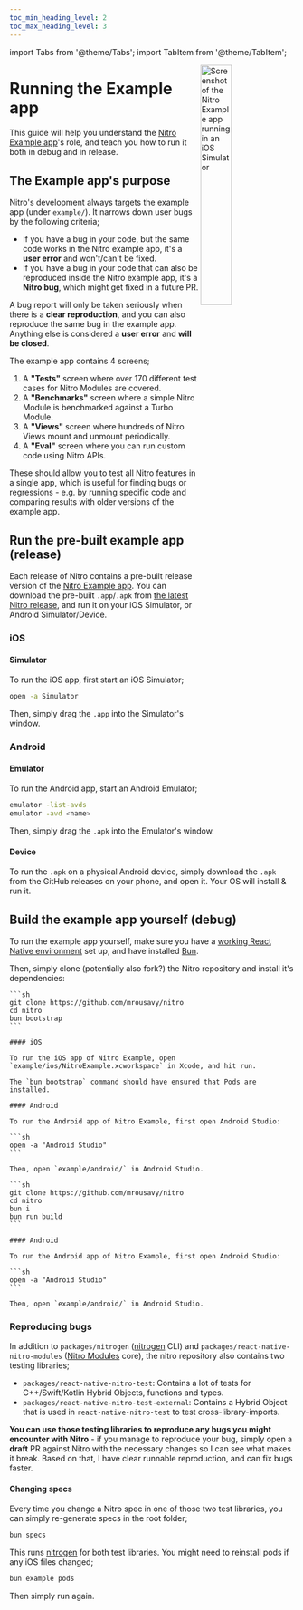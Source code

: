 ```yaml
---
toc_min_heading_level: 2
toc_max_heading_level: 3
---
```


import Tabs from '@theme/Tabs';
import TabItem from '@theme/TabItem';

<img
    align="right"
    alt="Screenshot of the Nitro Example app running in an iOS Simulator"
    src="/img/nitro-example-ios-simulator.png"
    width="33%" />

# Running the Example app

This guide will help you understand the [Nitro Example app](https://github.com/mrousavy/nitro/tree/main/example)'s role, and teach you how to run it both in debug and in release.

## The Example app's purpose

Nitro's development always targets the example app (under `example/`). It narrows down user bugs by the following criteria;

- If you have a bug in your code, but the same code works in the Nitro example app, it's a **user error** and won't/can't be fixed.
- If you have a bug in your code that can also be reproduced inside the Nitro example app, it's a **Nitro bug**, which might get fixed in a future PR.

A bug report will only be taken seriously when there is a **clear reproduction**, and you can also reproduce the same bug in the example app. Anything else is considered a **user error** and **will be closed**.


The example app contains 4 screens;

1. A **"Tests"** screen where over 170 different test cases for Nitro Modules are covered.
2. A **"Benchmarks"** screen where a simple Nitro Module is benchmarked against a Turbo Module.
3. A **"Views"** screen where hundreds of Nitro Views mount and unmount periodically.
4. A **"Eval"** screen where you can run custom code using Nitro APIs.

These should allow you to test all Nitro features in a single app, which is useful for finding bugs or regressions - e.g. by running specific code and comparing results with older versions of the example app.

## Run the pre-built example app (release)

Each release of Nitro contains a pre-built release version of the [Nitro Example app](https://github.com/mrousavy/nitro/tree/main/example). You can download the pre-built `.app`/`.apk` from [the latest Nitro release](https://github.com/mrousavy/nitro/releases/latest), and run it on your iOS Simulator, or Android Simulator/Device.

### iOS

#### Simulator

To run the iOS app, first start an iOS Simulator;

```sh
open -a Simulator
```

Then, simply drag the `.app` into the Simulator's window.

### Android

#### Emulator

To run the Android app, start an Android Emulator;

```sh
emulator -list-avds
emulator -avd <name>
```

Then, simply drag the `.apk` into the Emulator's window.

#### Device

To run the `.apk` on a physical Android device, simply download the `.apk` from the GitHub releases on your phone, and open it. Your OS will install & run it.

## Build the example app yourself (debug)

To run the example app yourself, make sure you have a [working React Native environment](https://reactnative.dev/docs/environment-setup) set up, and have installed [Bun](https://bun.com).

Then, simply clone (potentially also fork?) the Nitro repository and install it's dependencies:


<Tabs groupId="host-os">
  <TabItem value="macos" label="macOS" default>

    ```sh
    git clone https://github.com/mrousavy/nitro
    cd nitro
    bun bootstrap
    ```

    #### iOS

    To run the iOS app of Nitro Example, open `example/ios/NitroExample.xcworkspace` in Xcode, and hit run.

    The `bun bootstrap` command should have ensured that Pods are installed.

    #### Android

    To run the Android app of Nitro Example, first open Android Studio:

    ```sh
    open -a "Android Studio"
    ```

    Then, open `example/android/` in Android Studio.

  </TabItem>
  <TabItem value="other" label="Windows/Linux">

    ```sh
    git clone https://github.com/mrousavy/nitro
    cd nitro
    bun i
    bun run build
    ```

    #### Android

    To run the Android app of Nitro Example, first open Android Studio:

    ```sh
    open -a "Android Studio"
    ```

    Then, open `example/android/` in Android Studio.

  </TabItem>
</Tabs>

### Reproducing bugs

In addition to `packages/nitrogen` ([nitrogen](nitrogen) CLI) and `packages/react-native-nitro-modules` ([Nitro Modules](nitro-modules) core), the nitro repository also contains two testing libraries;

- `packages/react-native-nitro-test`: Contains a lot of tests for C++/Swift/Kotlin Hybrid Objects, functions and types.
- `packages/react-native-nitro-test-external`: Contains a Hybrid Object that is used in `react-native-nitro-test` to test cross-library-imports.

**You can use those testing libraries to reproduce any bugs you might encounter with Nitro** - if you manage to reproduce your bug, simply open a **draft** PR against Nitro with the necessary changes so I can see what makes it break. Based on that, I have clear runnable reproduction, and can fix bugs faster.

#### Changing specs

Every time you change a Nitro spec in one of those two test libraries, you can simply re-generate specs in the root folder;

```sh
bun specs
```

This runs [nitrogen](nitrogen) for both test libraries. You might need to reinstall pods if any iOS files changed;

```sh
bun example pods
```

Then simply run again.

